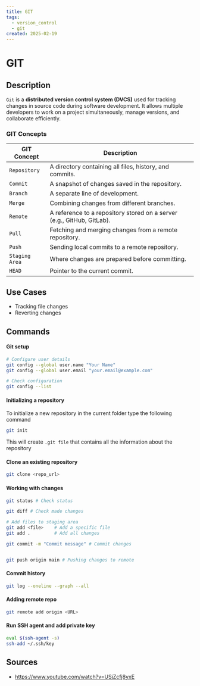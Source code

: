 ```yaml
---
title: GIT
tags:
  - version_control
  - git
created: 2025-02-19
---
```


# GIT

## Description
`Git` is a **distributed version control system (DVCS)** used for tracking changes in source code during software development. It allows multiple developers to work on a project simultaneously, manage versions, and collaborate efficiently.

### GIT Concepts
| GIT Concept    | Description                                                            |
| -------------- | ---------------------------------------------------------------------- |
| `Repository`   | A directory containing all files, history, and commits.                |
| `Commit`       | A snapshot of changes saved in the repository.                         |
| `Branch`       | A separate line of development.                                        |
| `Merge`        | Combining changes from different branches.                             |
| `Remote`       | A reference to a repository stored on a server (e.g., GitHub, GitLab). |
| `Pull`         | Fetching and merging changes from a remote repository.                 |
| `Push`         | Sending local commits to a remote repository.                          |
| `Staging Area` | Where changes are prepared before committing.                          |
| `HEAD`         | Pointer to the current commit.                                         |

## Use Cases
- Tracking file changes
- Reverting changes

## Commands
#### Git setup
```bash
# Configure user details
git config --global user.name "Your Name"
git config --global user.email "your.email@example.com"

# Check configuration
git config --list

```

#### Initializing a repository
To initialize a new repository in the current folder type the following command
```bash
git init
```
This will create `.git file` that contains all the information about the repository

#### Clone an existing repository
```bash
git clone <repo_url>
```

#### Working with changes
```bash
git status # Check status

git diff # Check made changes

# Add files to staging area
git add <file>    # Add a specific file
git add .         # Add all changes

git commit -m "Commit message" # Commit changes


git push origin main # Pushing changes to remote
```

#### Commit history
```bash
git log --oneline --graph --all
```

#### Adding remote repo
```bash
git remote add origin <URL>
```

####  Run SSH agent and add private key
```bash
eval $(ssh-agent -s)
ssh-add ~/.ssh/key
```
## Sources
- https://www.youtube.com/watch?v=USjZcfj8yxE



